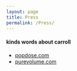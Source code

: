 ```yaml
---
layout: page
title: Press
permalink: /Press/
---
```


#### kinds words about carroll

- [popdose.com](http://popdose.com/album-review-carroll-st/)
- [purevolume.com](http://www.purevolume.com/news/PREMIERE-Carroll-Green-Acres)

